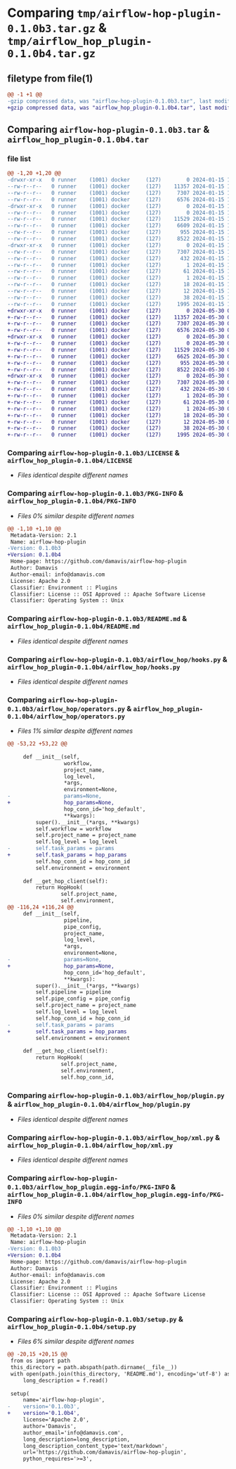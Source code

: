 # Comparing `tmp/airflow-hop-plugin-0.1.0b3.tar.gz` & `tmp/airflow_hop_plugin-0.1.0b4.tar.gz`

## filetype from file(1)

```diff
@@ -1 +1 @@
-gzip compressed data, was "airflow-hop-plugin-0.1.0b3.tar", last modified: Mon Jan 15 15:00:20 2024, max compression
+gzip compressed data, was "airflow_hop_plugin-0.1.0b4.tar", last modified: Thu May 30 07:50:16 2024, max compression
```

## Comparing `airflow-hop-plugin-0.1.0b3.tar` & `airflow_hop_plugin-0.1.0b4.tar`

### file list

```diff
@@ -1,20 +1,20 @@
-drwxr-xr-x   0 runner    (1001) docker     (127)        0 2024-01-15 15:00:20.961517 airflow-hop-plugin-0.1.0b3/
--rw-r--r--   0 runner    (1001) docker     (127)    11357 2024-01-15 14:59:27.000000 airflow-hop-plugin-0.1.0b3/LICENSE
--rw-r--r--   0 runner    (1001) docker     (127)     7307 2024-01-15 15:00:20.961517 airflow-hop-plugin-0.1.0b3/PKG-INFO
--rw-r--r--   0 runner    (1001) docker     (127)     6576 2024-01-15 14:59:27.000000 airflow-hop-plugin-0.1.0b3/README.md
-drwxr-xr-x   0 runner    (1001) docker     (127)        0 2024-01-15 15:00:20.961517 airflow-hop-plugin-0.1.0b3/airflow_hop/
--rw-r--r--   0 runner    (1001) docker     (127)        0 2024-01-15 14:59:27.000000 airflow-hop-plugin-0.1.0b3/airflow_hop/__init__.py
--rw-r--r--   0 runner    (1001) docker     (127)    11529 2024-01-15 14:59:27.000000 airflow-hop-plugin-0.1.0b3/airflow_hop/hooks.py
--rw-r--r--   0 runner    (1001) docker     (127)     6609 2024-01-15 14:59:27.000000 airflow-hop-plugin-0.1.0b3/airflow_hop/operators.py
--rw-r--r--   0 runner    (1001) docker     (127)      955 2024-01-15 14:59:27.000000 airflow-hop-plugin-0.1.0b3/airflow_hop/plugin.py
--rw-r--r--   0 runner    (1001) docker     (127)     8522 2024-01-15 14:59:27.000000 airflow-hop-plugin-0.1.0b3/airflow_hop/xml.py
-drwxr-xr-x   0 runner    (1001) docker     (127)        0 2024-01-15 15:00:20.961517 airflow-hop-plugin-0.1.0b3/airflow_hop_plugin.egg-info/
--rw-r--r--   0 runner    (1001) docker     (127)     7307 2024-01-15 15:00:20.000000 airflow-hop-plugin-0.1.0b3/airflow_hop_plugin.egg-info/PKG-INFO
--rw-r--r--   0 runner    (1001) docker     (127)      432 2024-01-15 15:00:20.000000 airflow-hop-plugin-0.1.0b3/airflow_hop_plugin.egg-info/SOURCES.txt
--rw-r--r--   0 runner    (1001) docker     (127)        1 2024-01-15 15:00:20.000000 airflow-hop-plugin-0.1.0b3/airflow_hop_plugin.egg-info/dependency_links.txt
--rw-r--r--   0 runner    (1001) docker     (127)       61 2024-01-15 15:00:20.000000 airflow-hop-plugin-0.1.0b3/airflow_hop_plugin.egg-info/entry_points.txt
--rw-r--r--   0 runner    (1001) docker     (127)        1 2024-01-15 15:00:20.000000 airflow-hop-plugin-0.1.0b3/airflow_hop_plugin.egg-info/not-zip-safe
--rw-r--r--   0 runner    (1001) docker     (127)       18 2024-01-15 15:00:20.000000 airflow-hop-plugin-0.1.0b3/airflow_hop_plugin.egg-info/requires.txt
--rw-r--r--   0 runner    (1001) docker     (127)       12 2024-01-15 15:00:20.000000 airflow-hop-plugin-0.1.0b3/airflow_hop_plugin.egg-info/top_level.txt
--rw-r--r--   0 runner    (1001) docker     (127)       38 2024-01-15 15:00:20.961517 airflow-hop-plugin-0.1.0b3/setup.cfg
--rw-r--r--   0 runner    (1001) docker     (127)     1995 2024-01-15 14:59:27.000000 airflow-hop-plugin-0.1.0b3/setup.py
+drwxr-xr-x   0 runner    (1001) docker     (127)        0 2024-05-30 07:50:16.028611 airflow_hop_plugin-0.1.0b4/
+-rw-r--r--   0 runner    (1001) docker     (127)    11357 2024-05-30 07:49:28.000000 airflow_hop_plugin-0.1.0b4/LICENSE
+-rw-r--r--   0 runner    (1001) docker     (127)     7307 2024-05-30 07:50:16.024611 airflow_hop_plugin-0.1.0b4/PKG-INFO
+-rw-r--r--   0 runner    (1001) docker     (127)     6576 2024-05-30 07:49:28.000000 airflow_hop_plugin-0.1.0b4/README.md
+drwxr-xr-x   0 runner    (1001) docker     (127)        0 2024-05-30 07:50:16.024611 airflow_hop_plugin-0.1.0b4/airflow_hop/
+-rw-r--r--   0 runner    (1001) docker     (127)        0 2024-05-30 07:49:28.000000 airflow_hop_plugin-0.1.0b4/airflow_hop/__init__.py
+-rw-r--r--   0 runner    (1001) docker     (127)    11529 2024-05-30 07:49:28.000000 airflow_hop_plugin-0.1.0b4/airflow_hop/hooks.py
+-rw-r--r--   0 runner    (1001) docker     (127)     6625 2024-05-30 07:49:28.000000 airflow_hop_plugin-0.1.0b4/airflow_hop/operators.py
+-rw-r--r--   0 runner    (1001) docker     (127)      955 2024-05-30 07:49:28.000000 airflow_hop_plugin-0.1.0b4/airflow_hop/plugin.py
+-rw-r--r--   0 runner    (1001) docker     (127)     8522 2024-05-30 07:49:28.000000 airflow_hop_plugin-0.1.0b4/airflow_hop/xml.py
+drwxr-xr-x   0 runner    (1001) docker     (127)        0 2024-05-30 07:50:16.024611 airflow_hop_plugin-0.1.0b4/airflow_hop_plugin.egg-info/
+-rw-r--r--   0 runner    (1001) docker     (127)     7307 2024-05-30 07:50:16.000000 airflow_hop_plugin-0.1.0b4/airflow_hop_plugin.egg-info/PKG-INFO
+-rw-r--r--   0 runner    (1001) docker     (127)      432 2024-05-30 07:50:16.000000 airflow_hop_plugin-0.1.0b4/airflow_hop_plugin.egg-info/SOURCES.txt
+-rw-r--r--   0 runner    (1001) docker     (127)        1 2024-05-30 07:50:16.000000 airflow_hop_plugin-0.1.0b4/airflow_hop_plugin.egg-info/dependency_links.txt
+-rw-r--r--   0 runner    (1001) docker     (127)       61 2024-05-30 07:50:16.000000 airflow_hop_plugin-0.1.0b4/airflow_hop_plugin.egg-info/entry_points.txt
+-rw-r--r--   0 runner    (1001) docker     (127)        1 2024-05-30 07:50:15.000000 airflow_hop_plugin-0.1.0b4/airflow_hop_plugin.egg-info/not-zip-safe
+-rw-r--r--   0 runner    (1001) docker     (127)       18 2024-05-30 07:50:16.000000 airflow_hop_plugin-0.1.0b4/airflow_hop_plugin.egg-info/requires.txt
+-rw-r--r--   0 runner    (1001) docker     (127)       12 2024-05-30 07:50:16.000000 airflow_hop_plugin-0.1.0b4/airflow_hop_plugin.egg-info/top_level.txt
+-rw-r--r--   0 runner    (1001) docker     (127)       38 2024-05-30 07:50:16.028611 airflow_hop_plugin-0.1.0b4/setup.cfg
+-rw-r--r--   0 runner    (1001) docker     (127)     1995 2024-05-30 07:49:28.000000 airflow_hop_plugin-0.1.0b4/setup.py
```

### Comparing `airflow-hop-plugin-0.1.0b3/LICENSE` & `airflow_hop_plugin-0.1.0b4/LICENSE`

 * *Files identical despite different names*

### Comparing `airflow-hop-plugin-0.1.0b3/PKG-INFO` & `airflow_hop_plugin-0.1.0b4/PKG-INFO`

 * *Files 0% similar despite different names*

```diff
@@ -1,10 +1,10 @@
 Metadata-Version: 2.1
 Name: airflow-hop-plugin
-Version: 0.1.0b3
+Version: 0.1.0b4
 Home-page: https://github.com/damavis/airflow-hop-plugin
 Author: Damavis
 Author-email: info@damavis.com
 License: Apache 2.0
 Classifier: Environment :: Plugins
 Classifier: License :: OSI Approved :: Apache Software License
 Classifier: Operating System :: Unix
```

### Comparing `airflow-hop-plugin-0.1.0b3/README.md` & `airflow_hop_plugin-0.1.0b4/README.md`

 * *Files identical despite different names*

### Comparing `airflow-hop-plugin-0.1.0b3/airflow_hop/hooks.py` & `airflow_hop_plugin-0.1.0b4/airflow_hop/hooks.py`

 * *Files identical despite different names*

### Comparing `airflow-hop-plugin-0.1.0b3/airflow_hop/operators.py` & `airflow_hop_plugin-0.1.0b4/airflow_hop/operators.py`

 * *Files 1% similar despite different names*

```diff
@@ -53,22 +53,22 @@
 
     def __init__(self,
                  workflow,
                  project_name,
                  log_level,
                  *args,
                  environment=None,
-                 params=None,
+                 hop_params=None,
                  hop_conn_id='hop_default',
                  **kwargs):
         super().__init__(*args, **kwargs)
         self.workflow = workflow
         self.project_name = project_name
         self.log_level = log_level
-        self.task_params = params
+        self.task_params = hop_params
         self.hop_conn_id = hop_conn_id
         self.environment = environment
 
     def __get_hop_client(self):
         return HopHook(
                 self.project_name,
                 self.environment,
@@ -116,24 +116,24 @@
     def __init__(self,
                  pipeline,
                  pipe_config,
                  project_name,
                  log_level,
                  *args,
                  environment=None,
-                 params=None,
+                 hop_params=None,
                  hop_conn_id='hop_default',
                  **kwargs):
         super().__init__(*args, **kwargs)
         self.pipeline = pipeline
         self.pipe_config = pipe_config
         self.project_name = project_name
         self.log_level = log_level
         self.hop_conn_id = hop_conn_id
-        self.task_params = params
+        self.task_params = hop_params
         self.environment = environment
 
     def __get_hop_client(self):
         return HopHook(
                 self.project_name,
                 self.environment,
                 self.hop_conn_id,
```

### Comparing `airflow-hop-plugin-0.1.0b3/airflow_hop/plugin.py` & `airflow_hop_plugin-0.1.0b4/airflow_hop/plugin.py`

 * *Files identical despite different names*

### Comparing `airflow-hop-plugin-0.1.0b3/airflow_hop/xml.py` & `airflow_hop_plugin-0.1.0b4/airflow_hop/xml.py`

 * *Files identical despite different names*

### Comparing `airflow-hop-plugin-0.1.0b3/airflow_hop_plugin.egg-info/PKG-INFO` & `airflow_hop_plugin-0.1.0b4/airflow_hop_plugin.egg-info/PKG-INFO`

 * *Files 0% similar despite different names*

```diff
@@ -1,10 +1,10 @@
 Metadata-Version: 2.1
 Name: airflow-hop-plugin
-Version: 0.1.0b3
+Version: 0.1.0b4
 Home-page: https://github.com/damavis/airflow-hop-plugin
 Author: Damavis
 Author-email: info@damavis.com
 License: Apache 2.0
 Classifier: Environment :: Plugins
 Classifier: License :: OSI Approved :: Apache Software License
 Classifier: Operating System :: Unix
```

### Comparing `airflow-hop-plugin-0.1.0b3/setup.py` & `airflow_hop_plugin-0.1.0b4/setup.py`

 * *Files 6% similar despite different names*

```diff
@@ -20,15 +20,15 @@
 from os import path
 this_directory = path.abspath(path.dirname(__file__))
 with open(path.join(this_directory, 'README.md'), encoding='utf-8') as f:
     long_description = f.read()
 
 setup(
     name='airflow-hop-plugin',
-    version='0.1.0b3',
+    version='0.1.0b4',
     license='Apache 2.0',
     author='Damavis',
     author_email='info@damavis.com',
     long_description=long_description,
     long_description_content_type='text/markdown',
     url='https://github.com/damavis/airflow-hop-plugin',
     python_requires='>=3',
```

